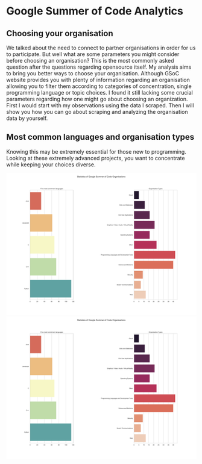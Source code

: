 # Google Summer of Code Analytics

## Choosing your organisation
We talked about the need to connect to partner organisations in order for us to participate. But well what are some parameters you might consider before choosing an organisation? This is the most commonly asked question after the questions regarding opensource itself.
My analysis aims to bring you better ways to choose your organisation. Although GSoC website provides you with plenty of information regarding an organisation allowing you to filter them according to categories of concentration, single programming language or topic choices. I found it still lacking some crucial parameters regarding how one might go about choosing an organization.
First I would start with my observations using the data I scraped. Then I will show you how you can go about scraping and analyzing the organisation data by yourself.

## Most common languages and organisation types
Knowing this may be extremely essential for those new to programming. Looking at these extremely advanced projects, you want to concentrate while keeping your choices diverse.

![Alt text](./bars.svg)<img src="./bars.svg">